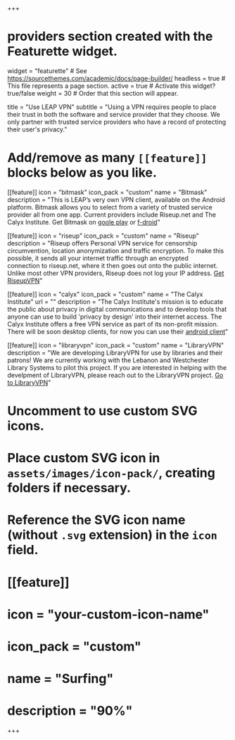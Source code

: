 +++
# providers section created with the Featurette widget.

widget = "featurette"  # See https://sourcethemes.com/academic/docs/page-builder/
headless = true  # This file represents a page section.
active = true  # Activate this widget? true/false
weight = 30  # Order that this section will appear.

title = "Use LEAP VPN"
subtitle = "Using a VPN requires people to place their trust in both the software and service provider that they choose. We only partner with trusted service providers who have a record of protecting their user's privacy." 

# Add/remove as many `[[feature]]` blocks below as you like.

[[feature]]
  icon = "bitmask"
  icon_pack = "custom"
  name = "Bitmask"
  description = "This is LEAP’s very own VPN client, available on the Android platform. Bitmask allows you to select from a variety of trusted service provider all from one app. Current providers include Riseup.net and The Calyx Institute. Get Bitmask on [goole play](https://play.google.com/store/apps/details?id=se.leap.bitmaskclient) or [f-droid](https://f-droid.org/en/packages/se.leap.bitmaskclient/)"
  
[[feature]]
  icon = "riseup"
  icon_pack = "custom"
  name = "Riseup"
  description = "Riseup offers Personal VPN service for censorship circumvention, location anonymization and traffic encryption. To make this possible, it sends all your internet traffic through an encrypted connection to riseup.net, where it then goes out onto the public internet. Unlike most other VPN providers, Riseup does not log your IP address. [Get RiseupVPN](https://riseup.net/vpn)"

[[feature]]
  icon = "calyx"
  icon_pack = "custom"
  name = "The Calyx Institute"
  url = ""
  description = "The Calyx Institute's mission is to educate the public about privacy in digital communications and to develop tools that anyone can use to build 'privacy by design' into their internet access. The Calyx Institute offers a free VPN service as part of its non-profit mission. There will be soon desktop clients, for now you can use their [android client](https://f-droid.org/en/packages/org.calyxinstitute.vpn/)"
  
[[feature]]
  icon = "libraryvpn"
  icon_pack = "custom"
  name = "LibraryVPN"
  description = "We are developing LibraryVPN for use by libraries and their patrons! We are currently working with the Lebanon and Westchester Library Systems to pilot this project. If you are interested in helping with the develpment of LibraryVPN, please reach out to the LibraryVPN project. [Go to LibraryVPN](https://libraryvpn.org)"

# Uncomment to use custom SVG icons.
# Place custom SVG icon in `assets/images/icon-pack/`, creating folders if necessary.
# Reference the SVG icon name (without `.svg` extension) in the `icon` field.
# [[feature]]
#  icon = "your-custom-icon-name"
#  icon_pack = "custom"
#  name = "Surfing"
#  description = "90%"

+++
